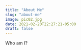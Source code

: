 ```yaml
---
title: "About Me"
slug: "about-me"
image: pic02.jpg
date: 2021-02-20T22:27:21-05:00
draft: false
---
```


Who am I?